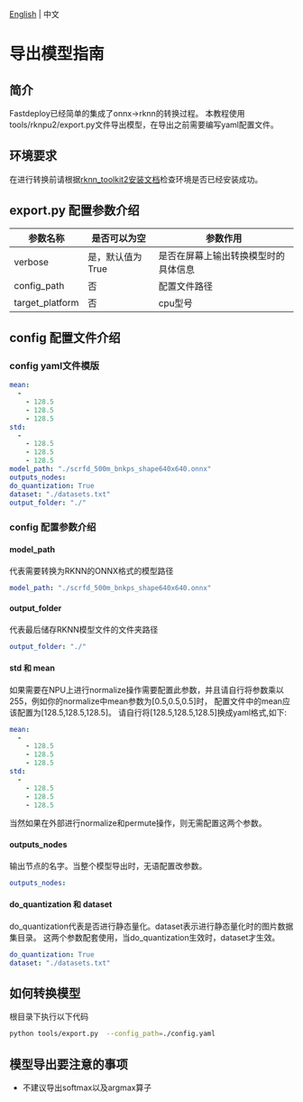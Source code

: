 [English](../../../en/faq/rknpu2/export.md) | 中文

# 导出模型指南

## 简介

Fastdeploy已经简单的集成了onnx->rknn的转换过程。
本教程使用tools/rknpu2/export.py文件导出模型，在导出之前需要编写yaml配置文件。

## 环境要求
在进行转换前请根据[rknn_toolkit2安装文档](./environment.md)检查环境是否已经安装成功。


## export.py 配置参数介绍

| 参数名称            | 是否可以为空     | 参数作用               |
|-----------------|------------|--------------------|
| verbose         | 是，默认值为True | 是否在屏幕上输出转换模型时的具体信息 |
| config_path     | 否          | 配置文件路径             |
| target_platform | 否          | cpu型号              |

## config 配置文件介绍

### config yaml文件模版

```yaml
mean:
  -
    - 128.5
    - 128.5
    - 128.5
std:
  -
    - 128.5
    - 128.5
    - 128.5
model_path: "./scrfd_500m_bnkps_shape640x640.onnx"
outputs_nodes:
do_quantization: True
dataset: "./datasets.txt"
output_folder: "./"
```

### config 配置参数介绍
#### model_path
代表需要转换为RKNN的ONNX格式的模型路径
```yaml
model_path: "./scrfd_500m_bnkps_shape640x640.onnx"
```
#### output_folder
代表最后储存RKNN模型文件的文件夹路径
```yaml
output_folder: "./"
```

#### std 和 mean
如果需要在NPU上进行normalize操作需要配置此参数，并且请自行将参数乘以255，例如你的normalize中mean参数为[0.5,0.5,0.5]时，
配置文件中的mean应该配置为[128.5,128.5,128.5]。 请自行将[128.5,128.5,128.5]换成yaml格式,如下:
```yaml
mean:
  -
    - 128.5
    - 128.5
    - 128.5
std:
  -
    - 128.5
    - 128.5
    - 128.5
```
当然如果在外部进行normalize和permute操作，则无需配置这两个参数。

#### outputs_nodes
输出节点的名字。当整个模型导出时，无语配置改参数。
```yaml
outputs_nodes:
```

#### do_quantization 和 dataset
do_quantization代表是否进行静态量化。dataset表示进行静态量化时的图片数据集目录。
这两个参数配套使用，当do_quantization生效时，dataset才生效。
```yaml
do_quantization: True
dataset: "./datasets.txt"
```

## 如何转换模型
根目录下执行以下代码

```bash
python tools/export.py  --config_path=./config.yaml
```

## 模型导出要注意的事项

* 不建议导出softmax以及argmax算子
